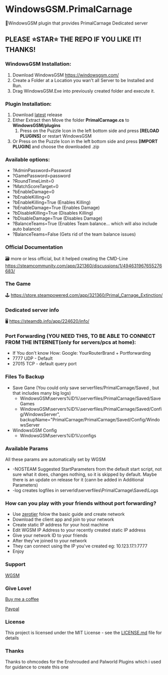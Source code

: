 # WindowsGSM.PrimalCarnage
🧩WindowsGSM plugin that provides PrimalCarnage Dedicated server

## PLEASE ⭐STAR⭐ THE REPO IF YOU LIKE IT! THANKS!

### WindowsGSM Installation: 
1. Download  WindowsGSM https://windowsgsm.com/ 
2. Create a Folder at a Location you wan't all Server to be Installed and Run.
3. Drag WindowsGSM.Exe into previously created folder and execute it.

### Plugin Installation:
1. Download [latest](https://https://github.com/Raziel7893/WindowsGSM.PrimalCarnage/releases/latest) release
2. Either Extract then Move the folder **PrimalCarnage.cs** to **WindowsGSM/plugins** 
    1. Press on the Puzzle Icon in the left bottom side and press **[RELOAD PLUGINS]** or restart WindowsGSM
3. Or Press on the Puzzle Icon in the left bottom side and press **[IMPORT PLUGIN]** and choose the downloaded .zip

### Available options:
- ?AdminPassword=Password
- ?GamePassword=password
- ?RoundTimeLimit=0
- ?MatchScoreTarget=0
- ?bEnableDamage=0
- ?bEnableKilling=0
- ?bEnableKilling=True (Enables Killing)
- ?bEnableDamage=True (Enables Damage)
- ?bDisableKilling=True (Disables Killing)
- ?bDisableDamage=True (Disables Damage)
- ?BalanceTeams=True (Enables Team balance... which will also include auto balance)
- ?BalanceTeams=False (Gets rid of the team balance issues)

### Official Documentation
🗃️ more or less official, but it helped creating the CMD-Line https://steamcommunity.com/app/321360/discussions/1/494631967655276683/

### The Game
🕹️ https://store.steampowered.com/app/321360/Primal_Carnage_Extinction/

### Dedicated server info
🖥️ https://steamdb.info/app/224620/info/

### Port Forwarding (YOU NEED THIS, TO BE ABLE TO CONNECT FROM THE INTERNET(only for servers/pcs at home):
- If You don't know How: Google: YourRouterBrand + Portforwarding
- 7777 UDP - Default
- 27015 TCP - default query port

### Files To Backup
- Save Gane (You could only save serverfiles/PrimalCarnage/Saved , but that includes many big logs)
  - WindowsGSM\servers\%ID%\serverfiles/PrimalCarnage/Saved/SaveGames
  - WindowsGSM\servers\%ID%\serverfiles/PrimalCarnage/Saved/Config/WindowsServer", backupName="PrimalCarnage/PrimalCarnage/Saved/Config/WindowsServer
- WindowsGSM Config
  - WindowsGSM\servers\%ID%\configs

### Available Params
All these params are automatically set by WGSM
- -NOSTEAM                      Suggested StartParameters from the default start script, not sure what it does, changes nothing, so it is skipped by default. Maybe there is an update on release for it (cann be added in Additional Parameters)
- -log                          creates logfiles in serverId\serverfiles\PrimalCarnage\Saved\Logs

### How can you play with your friends without port forwarding?
- Use [zerotier](https://www.zerotier.com/) folow the basic guide and create network
- Download the client app and join to your network
- Create static IP address for your host machine
- Edit WGSM IP Address to your recently created static IP address
- Give your network ID to your friends
- After they've joined to your network
- They can connect using the IP you've created eg: 10.123.17.1:7777
- Enjoy

### Support
[WGSM](https://discord.com/channels/590590698907107340/645730252672335893)

### Give Love!
[Buy me a coffee](https://ko-fi.com/raziel7893)

[Paypal](https://paypal.me/raziel7893)

### License
This project is licensed under the MIT License - see the <a href="https://github.com/raziel7893/WindowsGSM.PrimalCarnage/blob/main/LICENSE">LICENSE.md</a> file for details

### Thanks
Thanks to ohmcodes for the Enshrouded and Palworld Plugins which i used for guidance to create this one
